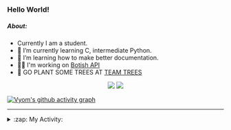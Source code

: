 ### Hello World!

##### About:
- Currently I am a student.
- 🌱 I’m currently learning C, intermediate Python.
- 🌱 I’m learning how to make better documentation.
- 👨‍💻 I'm working on [Botish API](https://github.com/Vyvy-vi/api)
- 🌱 GO PLANT SOME TREES AT [TEAM TREES](https://teamtrees.org/)

<p align="center">
  <a href="https://twitter.com/Vyvy_viM"><img target="_blank" src="https://img.shields.io/badge/twitter%20@Vyvy_viM-0D95E8?style=for-the-badge&logo=twitter&logoColor=white"/></a> 
  <a href="https://vyvy-vi.github.io/portfolio"><img target="_blank" src="https://img.shields.io/badge/-I_love_open_source-green?style=for-the-badge&logo=github&logoColor=black"/></a> 
</p>

[![Vyom's github activity graph](https://activity-graph.herokuapp.com/graph?username=Vyvy-vi)](https://github.com/ashutosh00710/github-readme-activity-graph)

---
<details>
  <summary>:zap: My Activity:</summary>
  
<!--START_SECTION:waka-->
![Code Time](http://img.shields.io/badge/Code%20Time-510%20hrs%2025%20mins-blue)

**I'm a Night 🦉** 

```text
🌞 Morning    44 commits     ██░░░░░░░░░░░░░░░░░░░░░░░   7.76% 
🌆 Daytime    132 commits    █████░░░░░░░░░░░░░░░░░░░░   23.28% 
🌃 Evening    197 commits    ████████░░░░░░░░░░░░░░░░░   34.74% 
🌙 Night      194 commits    ████████░░░░░░░░░░░░░░░░░   34.22%

```
📅 **I'm Most Productive on Sunday** 

```text
Monday       49 commits     ██░░░░░░░░░░░░░░░░░░░░░░░   8.64% 
Tuesday      94 commits     ████░░░░░░░░░░░░░░░░░░░░░   16.58% 
Wednesday    78 commits     ███░░░░░░░░░░░░░░░░░░░░░░   13.76% 
Thursday     80 commits     ███░░░░░░░░░░░░░░░░░░░░░░   14.11% 
Friday       53 commits     ██░░░░░░░░░░░░░░░░░░░░░░░   9.35% 
Saturday     80 commits     ███░░░░░░░░░░░░░░░░░░░░░░   14.11% 
Sunday       133 commits    █████░░░░░░░░░░░░░░░░░░░░   23.46%

```


📊 **This Week I Spent My Time On** 

```text
🔥 Editors: 
Vim                      3 hrs 41 mins       █████████████████████████   100.0%

🐱‍💻 Projects: 
TEC-welcome-bot          1 hr 48 mins        ████████████░░░░░░░░░░░░░   48.74% 
commit-your-code-bot     43 mins             █████░░░░░░░░░░░░░░░░░░░░   19.82% 
discord-bot              31 mins             ███░░░░░░░░░░░░░░░░░░░░░░   14.0% 
puzzle-2---elf-coffee-sho19 mins             ██░░░░░░░░░░░░░░░░░░░░░░░   9.01% 
Unknown Project          13 mins             █░░░░░░░░░░░░░░░░░░░░░░░░   5.99%

```


 Last Updated on 03/12/2021
<!--END_SECTION:waka-->
</details>
